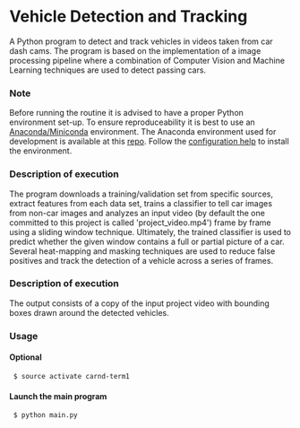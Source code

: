 # Vehicle Detection and Tracking
A Python program to detect and track vehicles in videos taken from car dash cams. The program is based on the implementation of a image processing pipeline where a combination of Computer Vision and Machine Learning techniques are used to detect passing cars.

### Note
Before running the routine it is advised to have a proper Python environment set-up. To ensure reproduceability it is best to use an [Anaconda/Miniconda](https://www.continuum.io/downloads) environment.
The Anaconda environment used for development is available at this [repo](https://github.com/udacity/CarND-Term1-Starter-Kit). Follow the [configuration help](https://github.com/udacity/CarND-Term1-Starter-Kit/blob/master/doc/configure_via_anaconda.md) to install the environment.

### Description of execution
The program downloads a training/validation set from specific sources, extract features from each data set, trains a classifier to tell car images from non-car images and analyzes an input video (by default the one committed to this project is called 'project_video.mp4') frame by frame using a sliding window technique. Ultimately, the trained classifier is used to predict whether the given window contains a full or partial picture of a car. Several heat-mapping and masking techniques are used to reduce false positives and track the detection of a vehicle across a series of frames.

### Description of execution
The output consists of a copy of the input project video with bounding boxes drawn around the detected vehicles.

### Usage
#### Optional
```
 $ source activate carnd-term1
```
#### Launch the main program
```
 $ python main.py
```
